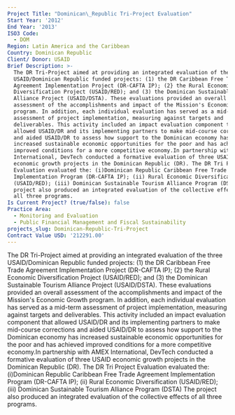 ```yaml
---
Project Title: "Dominican\_Republic Tri-Project Evaluation"
Start Year: '2012'
End Year: '2013'
ISO3 Code:
  - DOM
Region: Latin America and the Caribbean
Country: Dominican Republic
Client/ Donor: USAID
Brief Description: >-
  The DR Tri-Project aimed at providing an integrated evaluation of the three
  USAID/Dominican Republic funded projects: (1) the DR Caribbean Free Trade
  Agreement Implementation Project (DR-CAFTA IP); (2} the Rural Economic
  Diversification Project (USAID/RED); and (3) the Dominican Sustainable Tourism
  Alliance Project (USAID/DSTA). These evaluations provided an overall
  assessment of the accomplishments and impact of the Mission's Economic Growth
  program. In addition, each individual evaluation has served as a mid-term
  assessment of project implementation, measuring against targets and
  deliverables. This activity included an impact evaluation component that
  allowed USAID/DR and its implementing partners to make mid-course corrections
  and aided USAID/DR to assess how support to the Dominican economy has
  increased sustainable economic opportunities for the poor and has achieved
  improved conditions for a more competitive economy.In partnership with AMEX
  International, DevTech conducted a formative evaluation of three USAID
  economic growth projects in the Dominican Republic (DR). The DR Tri Project
  Evaluation evaluated the: (i)Dominican Republic Caribbean Free Trade Agreement
  Implementation Program (DR-CAFTA IP); (ii) Rural Economic Diversification
  (USAID/RED); (iii) Dominican Sustainable Tourism Alliance Program (DSTA) The
  project also produced an integrated evaluation of the collective effects of
  all three programs.
Is Current Project? (true/false): false
Practice Area:
  - Monitoring and Evaluation
  - Public Financial Management and Fiscal Sustainability
projects_slug: Dominican-Republic-Tri-Project
Contract Value USD: '212291.00'
---
```

The DR Tri-Project aimed at providing an integrated evaluation of the three USAID/Dominican Republic funded projects: (1) the DR Caribbean Free Trade Agreement Implementation Project (DR-CAFTA IP); (2} the Rural Economic Diversification Project (USAID/RED); and (3) the Dominican Sustainable Tourism Alliance Project (USAID/DSTA). These evaluations provided an overall assessment of the accomplishments and impact of the Mission's Economic Growth program. In addition, each individual evaluation has served as a mid-term assessment of project implementation, measuring against targets and deliverables. This activity included an impact evaluation component that allowed USAID/DR and its implementing partners to make mid-course corrections and aided USAID/DR to assess how support to the Dominican economy has increased sustainable economic opportunities for the poor and has achieved improved conditions for a more competitive economy.In partnership with AMEX International, DevTech conducted a formative evaluation of three USAID economic growth projects in the Dominican Republic (DR). The DR Tri Project Evaluation evaluated the: (i)Dominican Republic Caribbean Free Trade Agreement Implementation Program (DR-CAFTA IP); (ii) Rural Economic Diversification (USAID/RED); (iii) Dominican Sustainable Tourism Alliance Program (DSTA) The project also produced an integrated evaluation of the collective effects of all three programs.